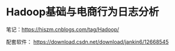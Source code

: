 # Hadoop基础与电商行为日志分析

笔记：https://hiszm.cnblogs.com/tag/Hadoop/

配套软件： https://download.csdn.net/download/jankin6/12668545

